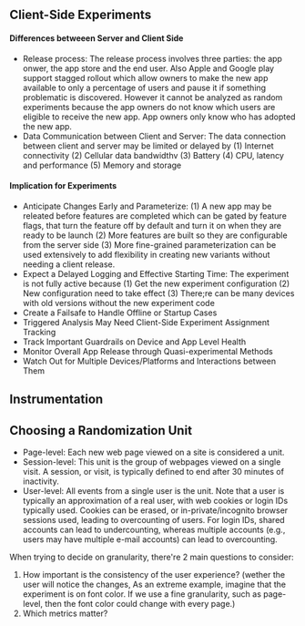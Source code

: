 ## Client-Side Experiments
#### Differences betweeen Server and Client Side
- Release process: The release process involves three parties: the app onwer, the app store and the end user. Also Apple and Google play support stagged rollout which allow owners to make the new app available to only a percentage of users and pause it if something problematic is discovered. However it cannot be analyzed as random experiments because the app owners do not know which users are eligible to receive the new app. App owners only know who has adopted the new app.
- Data Communication between Client and Server: The data connection between client and server may be limited or delayed by (1) Internet connectivity (2) Cellular data bandwidthv (3) Battery (4) CPU, latency and performance (5) Memory and storage
#### Implication for Experiments
- Anticipate Changes Early and Parameterize: (1) A new app may be releated before features are completed which can be gated by feature flags, that turn the feature off by default and turn it on when they are ready to be launch (2) More features are built so they are configurable from the server side (3) More fine-grained parameterization can be used extensively to add flexibility in creating new variants without needing a client release.
- Expect a Delayed Logging and Effective Starting Time: The experiment is not fully active because (1) Get the new experiment configuration (2) New configuration need to take effect (3) There;re can be many devices with old versions without the new experiment code
- Create a Failsafe to Handle Offline or Startup Cases
- Triggered Analysis May Need Client-Side Experiment Assignment Tracking 
- Track Important Guardrails on Device and App Level Health 
- Monitor Overall App Release through Quasi-experimental Methods 
- Watch Out for Multiple Devices/Platforms and Interactions between Them 

## Instrumentation

## Choosing a Randomization Unit
- Page-level: Each new web page viewed on a site is considered a unit. 
- Session-level: This unit is the group of webpages viewed on a single visit. A session, or visit, is typically defined to end after 30 minutes of inactivity. 
- User-level: All events from a single user is the unit. Note that a user is typically an approximation of a real user, with web cookies or login IDs typically used. Cookies can be erased, or in-private/incognito browser sessions used, leading to overcounting of users. For login IDs, shared accounts can lead to undercounting, whereas multiple accounts (e.g., users may have multiple e-mail accounts) can lead to overcounting. 

When trying to decide on granularity, there're 2 main questions to consider:
1. How important is the consistency of the user experience? (wether the user will notice the changes, As an extreme example, imagine that the experiment is on font color. If we use a fine granularity, such as page-level, then the font color could change with every page.)
2. Which metrics matter? 



